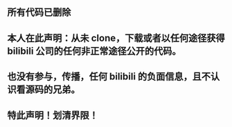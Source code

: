 ## 所有代码已删除
## 本人在此声明：从未 clone，下载或者以任何途径获得 bilibili 公司的任何非正常途径公开的代码。
## 也没有参与，传播，任何 bilibili 的负面信息，且不认识看源码的兄弟。
## 特此声明！划清界限！
